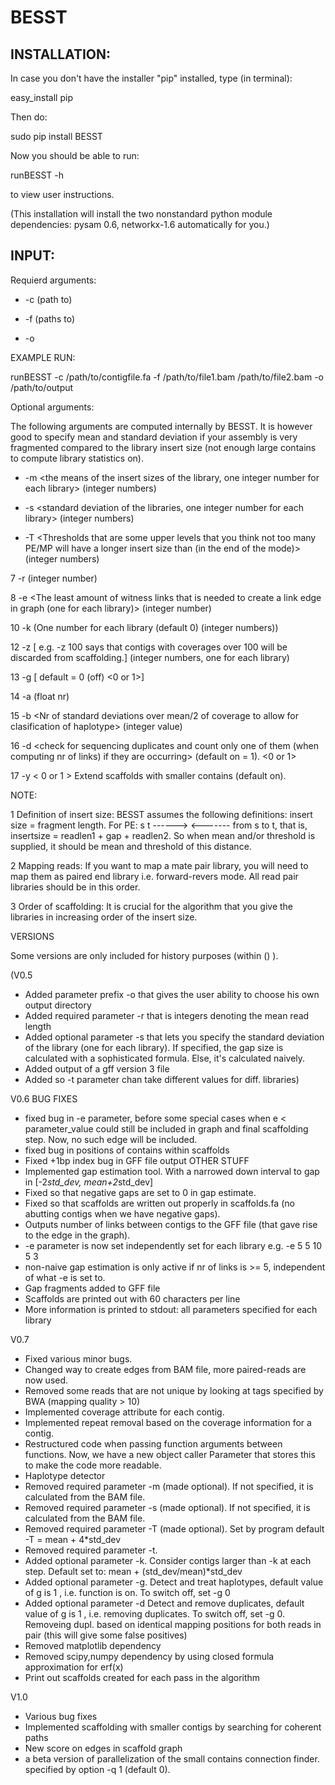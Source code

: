 BESST
======
 
INSTALLATION:
--------------
In case you don't have the installer "pip" installed, type (in terminal):

easy_install pip

Then do:

sudo pip install BESST

Now you should be able to run:

runBESST -h

to view user instructions.

(This installation will install the two nonstandard python module dependencies: pysam 0.6, networkx-1.6 automatically for you.)

INPUT:
-------
Requierd arguments:

* -c <a contig file> (path to) 

*  -f <the bamfiles>  (paths to)

* -o <path to the location to where you want the output>

EXAMPLE RUN:

runBESST -c /path/to/contigfile.fa -f /path/to/file1.bam /path/to/file2.bam -o /path/to/output 

Optional arguments:

The following arguments are computed internally by BESST. It is however good to specify mean and standard deviation if your assembly is very fragmented compared to the library insert size (not enough large contains to compute library statistics on).

* -m  <the means of the insert sizes of the library, one integer number for each library> (integer numbers)

* -s <standard deviation of the libraries, one integer number for each library> (integer numbers)

* -T <Thresholds that are some upper levels that you think not too many PE/MP will have a longer insert size than (in the end of the mode)> (integer numbers) 

7 -r <Mean read length for each of the libraries> (integer number) 

8 -e <The least amount of witness links that is needed to create a link edge in graph (one for each library)> (integer number) 

10 -k  <Minimum contig size to include in the scaffolding in each scaffolding step>  (One number for each library (default 0) (integer numbers))

12 -z <Coverage cutoff for repeat classification> [ e.g. -z 100 says that contigs with coverages over 100 will be discarded from scaffolding.] (integer numbers, one for each library) 

13 -g  <Haplotype detection function on or off> [ default = 0 (off) <0 or 1>]

14 -a  <Maximum length difference ratio for merging of haplotypic regions> (float nr)

15 -b <Nr of standard deviations over mean/2 of coverage to allow for clasification of haplotype> (integer value) 

16 -d <check for sequencing duplicates and count only one of them (when computing nr of links) if they are occurring> (default on = 1). <0 or 1> 

17 -y < 0 or 1 > Extend scaffolds with smaller contains (default on).


NOTE:

1 Definition of insert size: BESST assumes the following definitions: insert size = fragment length. 
For PE: 
   s                    t
   ------>      <-------
from s to t, that is, insertsize = readlen1 + gap + readlen2. So when mean and/or threshold is supplied, it should be mean and threshold of this distance.

2 Mapping reads: If you want to map a mate pair library, you will need to map them as paired end library i.e. forward-revers mode. All read pair libraries should be in this order.

3 Order of scaffolding: It is crucial for the algorithm that you give the libraries in increasing order of the insert size.


VERSIONS

Some versions are only included for history purposes (within () ).

(V0.5
 * Added parameter prefix -o <path> that gives the user ability to choose his own output directory
 * Added required parameter -r that is integers denoting the mean read length
 * Added optional parameter -s that lets you specify the standard deviation of the library (one for each library). If specified, the gap size is calculated with a sophisticated formula. Else, it's calculated naively.
 * Added output of a gff version 3 file
 * Added so -t parameter chan take different values for diff. libraries)
 

V0.6
 BUG FIXES
 * fixed bug in -e parameter, before some special cases when e < parameter_value could still be included in graph and final scaffolding step. Now, no such edge will be included.
 * fixed bug in positions of contains within scaffolds 
 * Fixed +1bp index bug in GFF file output 
 OTHER STUFF
 * Implemented gap estimation tool. With a narrowed down interval to gap in [-2*std_dev, mean+2*std_dev]
 * Fixed so that negative gaps are set to 0 in gap estimate.
 * Fixed so that scaffolds are written out properly in scaffolds.fa (no abutting contigs when we have negative gaps).
 * Outputs number of links between contigs to the GFF file (that gave rise to the edge in the graph).
 * -e parameter is now set independently set for each library e.g. -e 5 5 10 5 3
 * non-naive gap estimation is only active if nr of links is  >=  5, independent of what -e is set to.
 * Gap fragments added to GFF file
 * Scaffolds are printed out with 60 characters per line
 * More information is printed to stdout: all parameters specified for each library

V0.7

* Fixed various minor bugs.
* Changed way to create edges from BAM file, more paired-reads are now used.
* Removed some reads that are not unique by looking at tags specified by BWA (mapping quality > 10)
* Implemented coverage attribute for each contig.
* Implemented repeat removal based on the coverage information for a contig.
* Restructured code when passing function arguments between functions. Now, we have a new object caller Parameter that stores this to make the code more readable.
* Haplotype detector
* Removed required parameter -m (made optional). If not specified, it is calculated from the BAM file.
* Removed required parameter -s (made optional). If not specified, it is calculated from the BAM file.
* Removed required parameter -T (made optional). Set by program default -T = mean + 4*std_dev 
* Removed required parameter -t.
* Added optional parameter -k. Consider contigs larger than -k at each step. Default set to: mean + (std_dev/mean)*std_dev
* Added optional parameter -g.  Detect and treat haplotypes, default value of g is 1 , i.e. function is on. To switch off, set -g 0
* Added optional parameter -d Detect and remove duplicates,  default value of g is 1 , i.e. removing duplicates. To switch off, set -g 0. Removeing dupl. based on identical mapping positions for both reads in pair (this will give some false positives)
* Removed matplotlib dependency
* Removed scipy,numpy dependency by using closed formula approximation for erf(x)
* Print out scaffolds created for each pass in the algorithm

V1.0
* Various bug fixes
* Implemented scaffolding with smaller contigs by searching for coherent paths
* New score on edges in scaffold graph
* a beta version of parallelization of the small contains connection finder. specified by option -q 1 (default 0).




